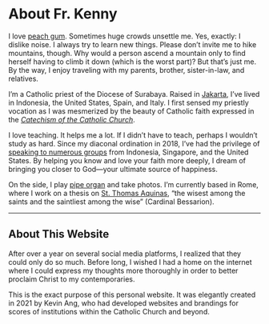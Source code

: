 # About Fr. Kenny

I love [peach gum](https://guide.michelin.com/sg/en/article/wellness/the-asian-secret-to-beautiful-skin-peach-gum). Sometimes huge crowds unsettle me. Yes, exactly: I dislike noise. I always try to learn new things. Please don’t invite me to hike mountains, though. Why would a person ascend a mountain only to find herself having to climb it down (which is the worst part)? But that’s just me. By the way, I enjoy traveling with my parents, brother, sister-in-law, and relatives.

I’m a Catholic priest of the Diocese of Surabaya. Raised in [Jakarta](https://www.indonesia.travel/id/en/destinations/java/dki-jakarta), I’ve lived in Indonesia, the United States, Spain, and Italy. I first sensed my priestly vocation as I was mesmerized by the beauty of Catholic faith expressed in the [_Catechism of the Catholic Church_](https://www.usccb.org/sites/default/files/flipbooks/catechism/).

I love teaching. It helps me a lot. If I didn’t have to teach, perhaps I wouldn’t study as hard. Since my diaconal ordination in 2018, I’ve had the privilege of [speaking to numerous groups](/cv/#speaking-topics) from Indonesia, Singapore, and the United States. By helping you know and love your faith more deeply, I dream of bringing you closer to God—your ultimate source of happiness.

On the side, I play [pipe organ](https://www.youtube.com/watch?v=hygsiL9X_BY) and take photos. I’m currently based in Rome, where I work on a thesis on [St. Thomas Aquinas](https://www.youtube.com/watch?v=iahnzFgpbtQ), “the wisest among the saints and the saintliest among the wise” (Cardinal Bessarion).

---

## About This Website

After over a year on several social media platforms, I realized that they could only do so much. Before long, I wished I had a home on the internet where I could express my thoughts more thoroughly in order to better proclaim Christ to my contemporaries.

This is the exact purpose of this personal website. It was elegantly created in 2021 by Kevin Ang, who had developed websites and brandings for scores of institutions within the Catholic Church and beyond.
